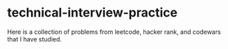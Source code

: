 # technical-interview-practice
Here is a collection of problems from leetcode, hacker rank, and codewars that I have studied.
